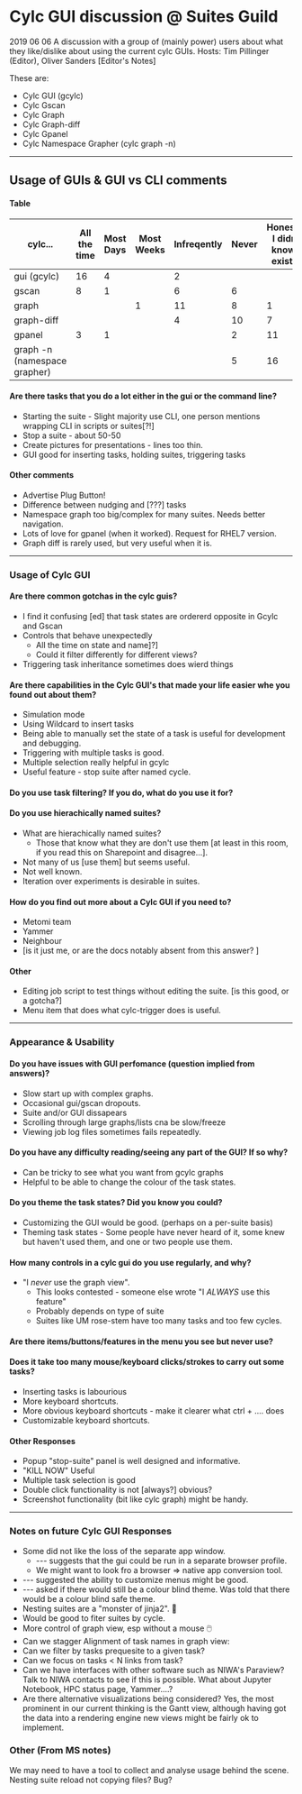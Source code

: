 # Cylc GUI discussion @ Suites Guild
2019 06 06
A discussion with a group of (mainly power) users about what they like/dislike
about using the current cylc GUIs.
Hosts: Tim Pillinger (Editor), Oliver Sanders
[Editor's Notes]

These are:
* Cylc GUI (gcylc)
* Cylc Gscan
* Cylc Graph
* Cylc Graph-diff
* Cylc Gpanel
* Cylc Namespace Grapher (cylc graph -n)

---

## Usage of GUIs & GUI vs CLI comments
#### Table
| cylc...| All the time | Most Days | Most Weeks | Infreqently | Never|Honestly, I didn't know it existed |
| --- | --- | --- | --- | --- | --- |--|
|gui (gcylc)|16|4||2|||
|gscan|8|1| |6|6||
|graph|||1|11 |8|1|
|graph-diff||||4|10 |7|
|gpanel|3|1|| |2|11|
|graph -n (namespace grapher)|||| |5|16||

#### Are there tasks that you do a lot either in the gui or the command line?

* Starting the suite - Slight majority use CLI, one person mentions wrapping
  CLI in scripts or suites[?!]
* Stop a suite - about 50-50
* Create pictures for presentations - lines too thin.
* GUI good for inserting tasks, holding suites, triggering  tasks

#### Other comments
* Advertise Plug Button!
* Difference between nudging and [???] tasks
* Namespace graph too big/complex for many suites. Needs better navigation.
* Lots of love for gpanel (when it worked). Request for RHEL7 version.
* Graph diff is rarely used, but very useful when it is.

---

### Usage of Cylc GUI
#### Are there common gotchas in the cylc guis?
* I find it confusing [ed] that task states are ordererd opposite in Gcylc and
  Gscan
* Controls that behave unexpectedly
  * All the time on state and name]?]
  * Could it filter differently for different views?
* Triggering task inheritance sometimes does wierd things

#### Are there capabilities in the Cylc GUI's that made your life easier whe you found out about them?
* Simulation mode
* Using Wildcard to insert tasks
* Being able to manually set the state of a task is useful for development
  and debugging.
* Triggering with multiple tasks is good.
* Multiple selection really helpful in gcylc
* Useful feature - stop suite after named cycle.

#### Do you use task filtering? If you do, what do you use it for?

#### Do you use hierachically named suites?
* What are hierachically named suites?
  * Those that know what they are don't use them [at least in this room, if you
    read this on Sharepoint and disagree...].
* Not many of us [use them] but seems useful.
* Not well known.
* Iteration over experiments is desirable in suites.

#### How do you find out more about a Cylc GUI if you need to?
* Metomi team
* Yammer
* Neighbour
* [is it just me, or are the docs notably absent from this answer? ]

#### Other
* Editing job script to test things without editing the suite. [is this good,
  or a gotcha?]
* Menu item that does what cylc-trigger does is useful.

---

### Appearance & Usability
#### Do you have issues with GUI perfomance (question implied from answers)?
* Slow start up with complex graphs.
* Occasional gui/gscan dropouts.
* Suite and/or GUI dissapears
* Scrolling through large graphs/lists cna be slow/freeze
* Viewing job log files sometimes fails repeatedly.

#### Do you have any difficulty reading/seeing any part of the GUI? If so why?

* Can be tricky to see what you want from gcylc graphs
* Helpful to be able to change the colour of the task states.

#### Do you theme the task states? Did you know you could?
* Customizing the GUI would be good. (perhaps on a per-suite basis)
* Theming task states - Some people have never heard of it, some knew but
  haven't used them, and one or two people use them.

#### How many controls in a cylc gui do you use regularly, and why?
* "I _never_ use the graph view".
  * This looks contested - someone else wrote "I _ALWAYS_ use this feature"
  * Probably depends on type of suite
  * Suites like UM rose-stem have too many tasks and too few cycles.

#### Are there items/buttons/features in the menu you see but never use?

#### Does it take too many mouse/keyboard clicks/strokes to carry out some tasks?
* Inserting tasks is labourious
* More keyboard shortcuts.
* More obvious keyboard shortcuts - make it clearer what ctrl + .... does
* Customizable keyboard shortcuts.

#### Other Responses
* Popup "stop-suite" panel is well designed and informative.
* "KILL NOW" Useful
* Multiple task selection is good
* Double click functionality is not [always?] obvious?
* Screenshot functionality (bit like cylc graph) might be handy.

---

### Notes on future Cylc GUI Responses
* Some did not like the loss of the separate app window.
  * --- suggests that the gui could be run in a separate browser
    profile.
  * We might want to look fro a browser => native app conversion tool.
* --- suggested the ability to customize menus might be good.
* --- asked if there would still be a colour blind theme. Was
  told that there would be a colour blind safe theme.
* Nesting suites are a "monster of jinja2". 👹
* Would be good to fiter suites by cycle.
* More control of graph view, esp without a mouse 🖱️
* Can we stagger Alignment of task names in graph view:
* Can we filter by tasks prequesite to a given task?
* Can we focus on tasks < N links from task?
* Can we have interfaces with other software such as NIWA's Paraview?
  Talk to NIWA contacts to see if this is possible. What about Jupyter
  Notebook, HPC status page, Yammer....?
* Are there alternative visualizations being considered? Yes, the most
  prominent in our current thinking is the Gantt view, although having got the
  data into a rendering engine new views might be fairly ok to implement.


### Other (From MS notes)
We may need to have a tool to collect and analyse usage behind the scene.
Nesting suite reload not copying files? Bug?
